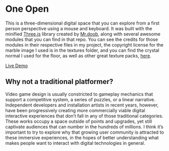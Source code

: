 # One Open

This is a three-dimensional digital space that you can explore from a first person perspective using a mouse and keyboard. It was built with the minified [Three.js](https://github.com/mrdoob/three.js/tree/master) library created by [Mr.doob](https://github.com/mrdoob), along with several awesome modules that you can find in that repo. You can see the credits for those modules in their respective files in my project, the copyright license for the marble image I used is in the textures folder, and you can find the crystal normal I used for the floor, as well as other great texture packs, [here](https://3dtextures.me/author/gendosplace/).

[Live Demo](http://ethangooding.com/OneOpen/)

## Why not a traditional platformer?

Video game design is usually constricted to gameplay mechanics that support a competitive system, a series of puzzles, or a linear narrative. Independent developers and installation artists in recent years, however, have been progressively creating more commercially viable digital interactive experiences that don’t fall in any of those traditional categories. These works occupy a space outside of points and upgrades, yet still captivate audiences that can number in the hundreds of millions. I think it’s important to try to explore why that growing user community is attracted to these immersive experiences, in the hopes of better understanding what makes people want to interact with digital technologies in general.
